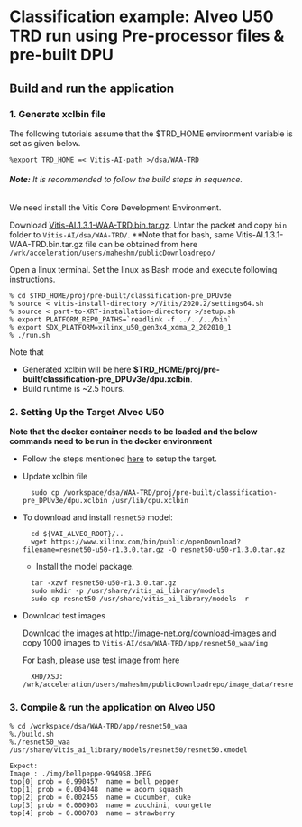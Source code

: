 # Classification example: Alveo U50 TRD run using Pre-processor files & pre-built DPU

## Build and run the application

### 1. Generate xclbin file
The following tutorials assume that the $TRD_HOME environment variable is set as given below.

```
%export TRD_HOME =< Vitis-AI-path >/dsa/WAA-TRD
```

###### **Note:** It is recommended to follow the build steps in sequence.

We need install the Vitis Core Development Environment.

Download [Vitis-AI.1.3.1-WAA-TRD.bin.tar.gz](https://www.xilinx.com/bin/public/openDownload?filename=Vitis-AI.1.3.1-WAA-TRD.bin.tar.gz). Untar the packet and copy `bin` folder to `Vitis-AI/dsa/WAA-TRD/`. 
**Note that for bash, same Vitis-AI.1.3.1-WAA-TRD.bin.tar.gz file can be obtained from here `/wrk/acceleration/users/maheshm/publicDownloadrepo/`

Open a linux terminal. Set the linux as Bash mode and execute following instructions.

```
% cd $TRD_HOME/proj/pre-built/classification-pre_DPUv3e
% source < vitis-install-directory >/Vitis/2020.2/settings64.sh
% source < part-to-XRT-installation-directory >/setup.sh
% export PLATFORM_REPO_PATHS=`readlink -f ../../../bin`
% export SDX_PLATFORM=xilinx_u50_gen3x4_xdma_2_202010_1
% ./run.sh
```
Note that 
- Generated xclbin will be here **$TRD_HOME/proj/pre-built/classification-pre_DPUv3e/dpu.xclbin**.
- Build runtime is ~2.5 hours.

### 2. Setting Up the Target Alveo U50
**Note that the docker container needs to be loaded and the below commands need to be run in the docker environment**

* Follow the steps mentioned [here](../../../../../setup/alveo/u50_u50lv_u280/README.md) to setup the target. 

* Update xclbin file

	```
	  sudo cp /workspace/dsa/WAA-TRD/proj/pre-built/classification-pre_DPUv3e/dpu.xclbin /usr/lib/dpu.xclbin
	```	

* To download and install `resnet50` model:
	```
	  cd ${VAI_ALVEO_ROOT}/..
	  wget https://www.xilinx.com/bin/public/openDownload?filename=resnet50-u50-r1.3.0.tar.gz -O resnet50-u50-r1.3.0.tar.gz
	```	
	* Install the model package.


	```
	  tar -xzvf resnet50-u50-r1.3.0.tar.gz
	  sudo mkdir -p /usr/share/vitis_ai_library/models
	  sudo cp resnet50 /usr/share/vitis_ai_library/models -r
	```

* Download test images

    Download the images at http://image-net.org/download-images and copy 1000 images to `Vitis-AI/dsa/WAA-TRD/app/resnet50_waa/img` 

    For bash, please use test image from here

	```
	  XHD/XSJ: /wrk/acceleration/users/maheshm/publicDownloadrepo/image_data/resnet50_input_img.JPEG
	```

### 3. Compile & run the application on Alveo U50

```
% cd /workspace/dsa/WAA-TRD/app/resnet50_waa
%./build.sh
%./resnet50_waa /usr/share/vitis_ai_library/models/resnet50/resnet50.xmodel

Expect: 
Image : ./img/bellpeppe-994958.JPEG
top[0] prob = 0.990457  name = bell pepper
top[1] prob = 0.004048  name = acorn squash
top[2] prob = 0.002455  name = cucumber, cuke
top[3] prob = 0.000903  name = zucchini, courgette
top[4] prob = 0.000703  name = strawberry

```
